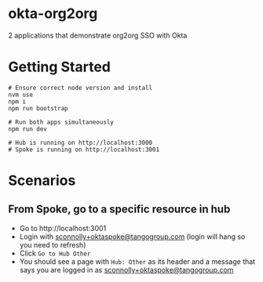 # okta-org2org
2 applications that demonstrate org2org SSO with Okta

# Getting Started
```
# Ensure correct node version and install
nvm use
npm i
npm run bootstrap

# Run both apps simultaneously
npm run dev

# Hub is running on http://localhost:3000
# Spoke is running on http://localhost:3001
```

# Scenarios
## From Spoke, go to a specific resource in hub
- Go to http://localhost:3001
- Login with sconnolly+oktaspoke@tangogroup.com (login will hang so you need to refresh)
- Click `Go to Hub Other`
- You should see a page with `Hub: Other` as its header and a message that says you are logged in as sconnolly+oktaspoke@tangogroup.com
